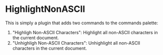HighlightNonASCII
===

This is simply a plugin that adds two commands to the commands palette:

1. "Highligh Non-ASCII Characters": Highlight all non-ASCII characters in the current document.
2. "Unhighligh Non-ASCII Characters": Unhighlight all non-ASCII characters in the current document.